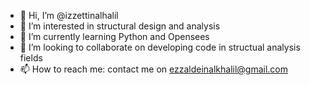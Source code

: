- 👋 Hi, I’m @izzettinalhalil
- 👀 I’m interested in structural design and analysis
- 🌱 I’m currently learning Python and Opensees
- 💞️ I’m looking to collaborate on developing code in structual analysis fields
- 📫 How to reach me: contact me on ezzaldeinalkhalil@gmail.com

<!---
izzettinalhalil/izzettinalhalil is a ✨ special ✨ repository because its `README.md` (this file) appears on your GitHub profile.
You can click the Preview link to take a look at your changes.
--->
